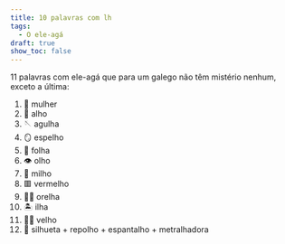 ```yaml
---
title: 10 palavras com lh
tags:
  - O ele-agá
draft: true
show_toc: false
---
```

11 palavras com ele-agá que para um galego não têm mistério nenhum, exceto a última: 

1. <e-moji>👩</e-moji> mulher
2. <e-moji>🧄</e-moji> alho
3. <e-moji>🪡</e-moji> agulha
4. <e-moji>🪞</e-moji> espelho
5. <e-moji>🍁</e-moji> folha
6. <e-moji>👁️</e-moji> olho
7. <e-moji>🌽</e-moji> milho
8. <e-moji>🟥</e-moji> vermelho
9. <e-moji>👂🏻</e-moji> orelha
10. <e-moji>🏝️</e-moji> ilha
11. <e-moji>👴🏻</e-moji> velho
12. <e-moji>👤</e-moji> silhueta + repolho + espantalho + metralhadora
